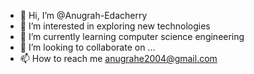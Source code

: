 - 👋 Hi, I’m @Anugrah-Edacherry
- 👀 I’m interested in exploring new technologies
- 🌱 I’m currently learning computer science engineering
- 💞️ I’m looking to collaborate on ...
- 📫 How to reach me anugrahe2004@gmail.com

<!---
Anugrah-Edachery/Anugrah-Edachery is a ✨ special ✨ repository because its `README.md` (this file) appears on your GitHub profile.
You can click the Preview link to take a look at your changes.
--->

